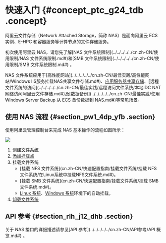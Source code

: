 # 快速入门 {#concept_ptc_g24_tdb .concept}

阿里云文件存储（Network Attached Storage，简称 NAS）是面向阿里云 ECS 实例、E-HPC 和容器服务等计算节点的文件存储服务。

初次使用阿里云 NAS，请您先了解[NAS 文件系统限制](../../../../../cn.zh-CN/使用限制/NAS 文件系统限制.md#)和[SMB 文件系统限制](../../../../../cn.zh-CN/使用限制/SMB 文件系统限制.md#) 。

NAS 文件系统应用于[高性能网站](../../../../../cn.zh-CN/最佳实践/高性能网站/Windows IIS服务挂载NAS共享文件存储.md#)、[应用服务器共享存储](../../../../../cn.zh-CN/最佳实践/应用服务器共享存储/Windows系统使用NFS协议挂载NAS共享文件存储.md#)、[远程文件系统的访问](../../../../../cn.zh-CN/最佳实践/远程访问文件系统/本地IDC NAT网络访问阿里云文件存储.md#)及[数据备份](../../../../../cn.zh-CN/最佳实践/使用 Windows Server Backup 从 ECS 备份数据到 NAS.md#)等常见场景。

## 使用 NAS 流程 {#section_pw1_4dp_yfb .section}

使用阿里云管理控制台来完成 NAS 基本操作的流程如图所示：

![](images/41063_zh-CN_source.png)

1.  [创建文件系统](cn.zh-CN/快速配置指南/创建文件系统.md#)
2.  [添加挂载点](cn.zh-CN/快速配置指南/添加挂载点.md#)
3.  挂载文件系统
    -   [挂载 NFS 文件系统](cn.zh-CN/快速配置指南/挂载文件系统/挂载 NFS 文件系统/在Linux系统中挂载NFS文件系统.md#)。
    -   [挂载 SMB 文件系统](cn.zh-CN/快速配置指南/挂载文件系统/挂载 SMB 文件系统.md#)。
    -   [Linux 系统](cn.zh-CN/快速配置指南/挂载文件系统/自动挂载文件系统/在Linux中自动挂载.md#)、[Windows 系统](cn.zh-CN/快速配置指南/挂载文件系统/自动挂载文件系统/在Windows中自动挂载.md#)环境下的自动挂载。
4.  [卸载文件系统](cn.zh-CN/快速配置指南/卸载文件系统/在Linux中卸载文件系统.md#)

## API 参考 {#section_rlh_j12_dhb .section}

关于 NAS 接口的详细描述请参见[API 参考](../../../../../cn.zh-CN/API参考/API 概览.md#) 。

